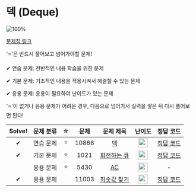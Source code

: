 # 덱 (Deque)

![100%](https://progress-bar.dev/3/?scale=4&title=progress&width=500&color=babaca&suffix=/4)

[문제집 링크](https://www.acmicpc.net/workbook/view/7311)

'⭐️'은 반드시 풀어보고 넘어가야할 문제!

✔ 연습 문제: 전반적인 내용 학습을 위한 문제

✔ 기본 문제: 기초적인 내용을 적용시켜서 해결할 수 있는 문제

✔ 응용 문제: 응용이 필요하여 난이도가 있는 문제


'⭐️'이 없거나 응용 문제가 어려운 경우, 다음으로 넘어가서 실력을 쌓은 뒤 다시 풀어보면 된다!


| Solve! | 문제 분류 | ☆ | 문제 | 문제 제목 | 난이도 | 정답 코드 |
| :--: | :--: | :--: | :--: | :--: | :--: | :--: |
| ✔ | 연습 문제 | ⭐️ | 10866 | [덱](https://www.acmicpc.net/problem/10866) | <img height="25px" width="25px" src="https://static.solved.ac/tier_small/7.svg"/> | [정답 코드](../0x07/solutions/10866.cpp) |
| ✔ | 기본 문제 | ⭐️ | 1021 | [회전하는 큐](https://www.acmicpc.net/problem/1021) | <img height="25px" width="25px" src="https://static.solved.ac/tier_small/8.svg"/> | [정답 코드](../0x07/solutions/1021.cpp) |
|  | 응용 문제 | ⭐️ | 5430 | [AC](https://www.acmicpc.net/problem/5430) | <img height="25px" width="25px" src="https://static.solved.ac/tier_small/11.svg"/> | - |
| ✔ | 응용 문제 | | 11003 | [최솟값 찾기](https://www.acmicpc.net/problem/11003) | <img height="25px" width="25px" src="https://static.solved.ac/tier_small/16.svg"/> | [정답 코드](../0x07/solutions/11003.cpp) |
